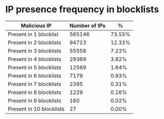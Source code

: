 # IP presence frequency in blocklists
| Malicious IP | Number of IPs | % |
|----|----|----|
| Present in 1 blocklist | 565146 | 73.55% |
| Present in 2 blocklists | 94723 | 12.33% |
| Present in 3 blocklists | 55558 | 7.23% |
| Present in 4 blocklists | 29369 | 3.82% |
| Present in 5 blocklists | 12569 | 1.64% |
| Present in 6 blocklists | 7179 | 0.93% |
| Present in 7 blocklists | 2395 | 0.31% |
| Present in 8 blocklists | 1229 | 0.16% |
| Present in 9 blocklists | 160 | 0.02% |
| Present in 10 blocklists | 27 | 0.00% |
